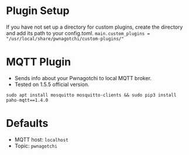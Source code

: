 
# Plugin Setup
If you have not set up a directory for custom plugins, create the directory and add its path to your config.toml.
`main.custom_plugins = "/usr/local/share/pwnagotchi/custom-plugins/"`
# MQTT Plugin
 - Sends info about your Pwnagotchi to local MQTT broker. 
 - Tested on 1.5.5 official version.

```
sudo apt install mosquitto mosquitto-clients && sudo pip3 install paho-mqtt==1.4.0
```

# Defaults
- MQTT host: ``localhost``
- Topic: ``pwnagotchi``
